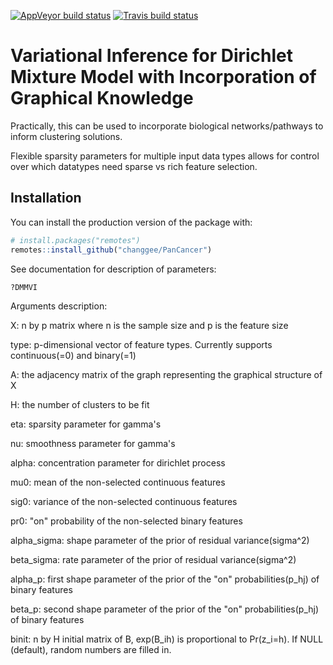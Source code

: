 
<!-- badges: start -->
[![AppVeyor build status](https://ci.appveyor.com/api/projects/status/github/margarethannum/PanCancer?branch=master&svg=true)](https://ci.appveyor.com/project/margarethannum/PanCancer)
[![Travis build status](https://travis-ci.org/margarethannum/PanCancer.svg?branch=master)](https://travis-ci.org/margarethannum/PanCancer) 
<!-- badges: end -->


# Variational Inference for Dirichlet Mixture Model with Incorporation of Graphical Knowledge

Practically, this can be used to incorporate biological networks/pathways to inform clustering solutions. 

Flexible sparsity parameters for multiple input data types allows for control over which datatypes need sparse vs rich feature selection. 

## Installation

You can install the production version of the package with: 

``` r
# install.packages("remotes")
remotes::install_github("changgee/PanCancer")
```

See documentation for description of parameters:

``` r
?DMMVI
```

Arguments description:

X: n by p matrix where n is the sample size and p is the feature size

type: p-dimensional vector of feature types. Currently supports continuous(=0) and binary(=1)

A: the adjacency matrix of the graph representing the graphical structure of X

H: the number of clusters to be fit

eta: sparsity parameter for gamma's

nu: smoothness parameter for gamma's

alpha: concentration parameter for dirichlet process

mu0: mean of the non-selected continuous features

sig0: variance of the non-selected continuous features

pr0: "on" probability of the non-selected binary features

alpha_sigma: shape parameter of the prior of residual variance(sigma^2)

beta_sigma: rate parameter of the prior of residual variance(sigma^2)

alpha_p: first shape parameter of the prior of the "on" probabilities(p_hj) of binary features

beta_p: second shape parameter of the prior of the "on" probabilities(p_hj) of binary features

binit: n by H initial matrix of B, exp(B_ih) is proportional to Pr(z_i=h). If NULL (default), random numbers are filled in.


